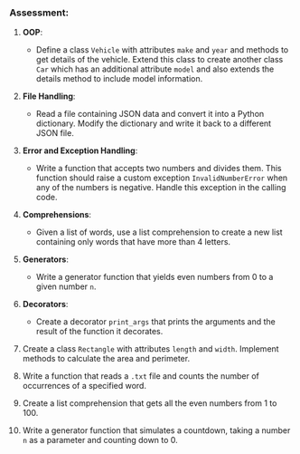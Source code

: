 ### Assessment:

1. **OOP**:
    - Define a class `Vehicle` with attributes `make` and `year` and methods to get details of the vehicle. Extend this class to create another class `Car` which has an additional attribute `model` and also extends the details method to include model information.

2. **File Handling**:
    - Read a file containing JSON data and convert it into a Python dictionary. Modify the dictionary and write it back to a different JSON file.

3. **Error and Exception Handling**:
    - Write a function that accepts two numbers and divides them. This function should raise a custom exception `InvalidNumberError` when any of the numbers is negative. Handle this exception in the calling code.

4. **Comprehensions**:
    - Given a list of words, use a list comprehension to create a new list containing only words that have more than 4 letters.

5. **Generators**:
    - Write a generator function that yields even numbers from 0 to a given number `n`.

6. **Decorators**:
    - Create a decorator `print_args` that prints the arguments and the result of the function it decorates.

7. Create a class `Rectangle` with attributes `length` and `width`. Implement methods to calculate the area and perimeter.
8. Write a function that reads a `.txt` file and counts the number of occurrences of a specified word.
9. Create a list comprehension that gets all the even numbers from 1 to 100.
10. Write a generator function that simulates a countdown, taking a number `n` as a parameter and counting down to 0.
